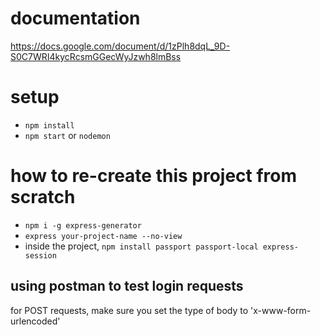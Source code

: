 # documentation

https://docs.google.com/document/d/1zPlh8dqL_9D-S0C7WRI4kycRcsmGGecWyJzwh8lmBss

# setup 

* `npm install`
* `npm start` or `nodemon`


# how to re-create this project from scratch

* `npm i -g express-generator`
* `express your-project-name --no-view`
* inside the project, `npm install passport passport-local express-session`

## using postman to test login requests

for POST requests, make sure you set the type of body to 'x-www-form-urlencoded'
